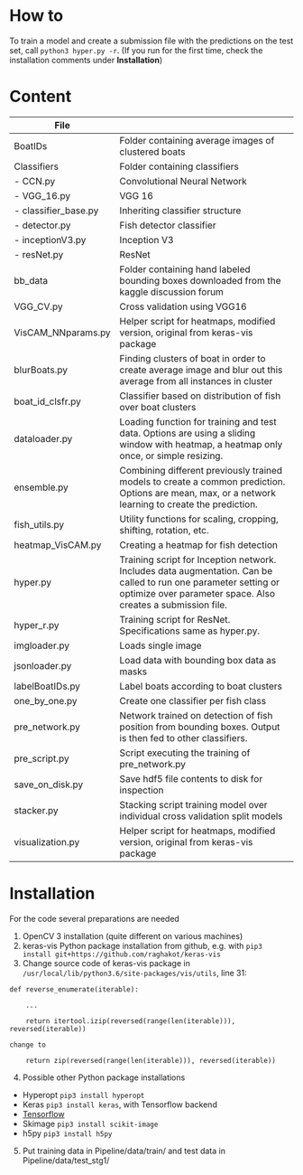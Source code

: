 # How to
To train a model and create a submission file with the predictions on the test set, call `python3 hyper.py -r`. (If you run for the first time, check the installation comments under **Installation**)

# Content
| File | |
|---|---|
| BoatIDs | Folder containing average images of clustered boats
| Classifiers | Folder containing classifiers
| - CCN.py | Convolutional Neural Network
| - VGG_16.py | VGG 16
| - classifier_base.py | Inheriting classifier structure
| - detector.py | Fish detector classifier
| - inceptionV3.py | Inception V3
| - resNet.py | ResNet
| bb_data | Folder containing hand labeled bounding boxes downloaded from the kaggle discussion forum
| VGG_CV.py | Cross validation using VGG16
| VisCAM_NNparams.py | Helper script for heatmaps, modified version, original from keras-vis package
| blurBoats.py | Finding clusters of boat in order to create average image and blur out this average from all instances in cluster
| boat_id_clsfr.py | Classifier based on distribution of fish over boat clusters
| dataloader.py | Loading function for training and test data. Options are using a sliding window with heatmap, a heatmap only once, or simple resizing.
| ensemble.py | Combining different previously trained models to create a common prediction. Options are mean, max, or a network learning to create the prediction.
| fish_utils.py | Utility functions for scaling, cropping, shifting, rotation, etc.
| heatmap_VisCAM.py | Creating a heatmap for fish detection
| hyper.py | Training script for Inception network. Includes data augmentation. Can be called to run one parameter setting or optimize over parameter space. Also creates a submission file.
| hyper_r.py | Training script for ResNet. Specifications same as hyper.py.
| imgloader.py | Loads single image
| jsonloader.py | Load data with bounding box data as masks
| labelBoatIDs.py | Label boats according to boat clusters
| one_by_one.py | Create one classifier per fish class
| pre_network.py | Network trained on detection of fish position from bounding boxes. Output is then fed to other classifiers.
| pre_script.py | Script executing the training of pre_network.py
| save_on_disk.py | Save hdf5 file contents to disk for inspection
| stacker.py | Stacking script training model over individual cross validation split models
| visualization.py | Helper script for heatmaps, modified version, original from keras-vis package

# Installation
For the code several preparations are needed
1. OpenCV 3 installation (quite different on various machines)
2. keras-vis Python package installation from github, e.g. with `pip3 install git+https://github.com/raghakot/keras-vis`
3. Change source code of keras-vis package in `/usr/local/lib/python3.6/site-packages/vis/utils`, line 31:
```
def reverse_enumerate(iterable):
  	
  	...

    return itertool.izip(reversed(range(len(iterable))), reversed(iterable))
```

    change to
    
```
    return zip(reversed(range(len(iterable))), reversed(iterable))
```
4. Possible other Python package installations
  * Hyperopt `pip3 install hyperopt`
  * Keras `pip3 install keras`, with Tensorflow backend
  * [Tensorflow](https://www.tensorflow.org/install/)
  * Skimage `pip3 install scikit-image`
  * h5py `pip3 install h5py`
5. Put training data in Pipeline/data/train/ and test data in Pipeline/data/test_stg1/

